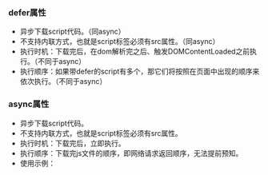 ### defer属性

- 异步下载script代码。（同async）
- 不支持内联方式，也就是script标签必须有src属性。（同async）
- 执行时机：下载完后，在dom解析完之后、触发DOMContentLoaded之前执行。（不同于async）
- 执行顺序：如果带defer的script有多个，那它们将按照在页面中出现的顺序来依次执行。（不同于async）

### async属性

- 异步下载script代码。
- 不支持内联方式，也就是script标签必须有src属性。
- 执行时机：下载完后，立即执行。
- 执行顺序：下载完js文件的顺序，即网络请求返回顺序，无法提前预知。
- 使用示例：
